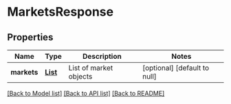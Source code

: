 # MarketsResponse
## Properties

Name | Type | Description | Notes
------------ | ------------- | ------------- | -------------
**markets** | [**List**](MarketsItem.md) | List of market objects | [optional] [default to null]

[[Back to Model list]](../README.md#documentation-for-models) [[Back to API list]](../README.md#documentation-for-api-endpoints) [[Back to README]](../README.md)


